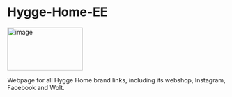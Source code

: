 # Hygge-Home-EE
<img width="173" height="99" alt="image" src="https://github.com/user-attachments/assets/ae4ac243-1207-4d07-931d-a3ba6b1ae268" />

Webpage for all Hygge Home brand links, including its webshop, Instagram, Facebook and Wolt.

